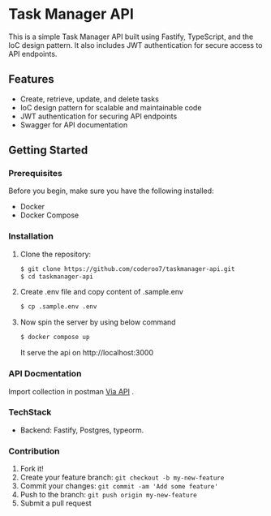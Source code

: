 # Task Manager API

This is a simple Task Manager API built using Fastify, TypeScript, and the IoC design pattern. It also includes JWT authentication for secure access to API endpoints.

## Features

- Create, retrieve, update, and delete tasks
- IoC design pattern for scalable and maintainable code
- JWT authentication for securing API endpoints
- Swagger for API documentation

## Getting Started

### Prerequisites

Before you begin, make sure you have the following installed:

- Docker
- Docker Compose

### Installation

1. Clone the repository:

   ```bash
   $ git clone https://github.com/coderoo7/taskmanager-api.git
   $ cd taskmanager-api
   ```
2. Create .env file and copy content of .sample.env
    ```bash
    $ cp .sample.env .env
    ```
3. Now spin the server by using below command
    ```bash
    $ docker compose up
    ```

    It serve the api on http://localhost:3000

### API Docmentation

Import collection in postman [Via API](https://api.postman.com/collections/10812797-8cfeb9e1-6403-41db-8506-d5fc9a188cc0?access_key=PMAT-01H9056G75CRBHEB0YS7FGAE67) . 

    
### TechStack

- Backend: Fastify, Postgres, typeorm.

### Contribution

1.  Fork it!
2.  Create your feature branch: `git checkout -b my-new-feature`
3.  Commit your changes: `git commit -am 'Add some feature'`
4.  Push to the branch: `git push origin my-new-feature`
5.  Submit a pull request

